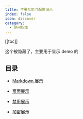 ```yaml
---
title: 主要功能与配置演示
index: false
icon: discover
category:
  - 使用指南
---
```


[[toc]]

这个被隐藏了，主要用于显示 demo 的

## 目录

- [Markdown 展示](markdown.md)

- [页面展示](page.md)

- [禁用展示](disable.md)

- [加密展示](encrypt.md)

